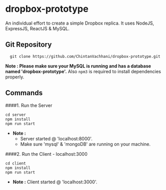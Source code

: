 # dropbox-prototype

An individual effort to create a simple Dropbox replica. It uses NodeJS, ExpressJS, ReactJS & MySQL.

## Git Repository

```
  git clone https://github.com/ChintanVachhani/dropbox-prototype.git
```

**Note : Please make sure your MySQL is running and has a database named 'dropbox-prototype'.** Also `npm3` is required to install dependencies properly.

## Commands

####1. Run the Server
   ```
   cd server
   npm install
   npm run start
   ```
   - **Note :**
      - Server started @ 'localhost:8000'.
      - Make sure 'mysql' & 'mongoDB' are running on your machine.

####2. Run the Client - localhost:3000
   ```
   cd client
   npm install
   npm run start
   ```
   - **Note :** Client started @ 'localhost:3000'.
